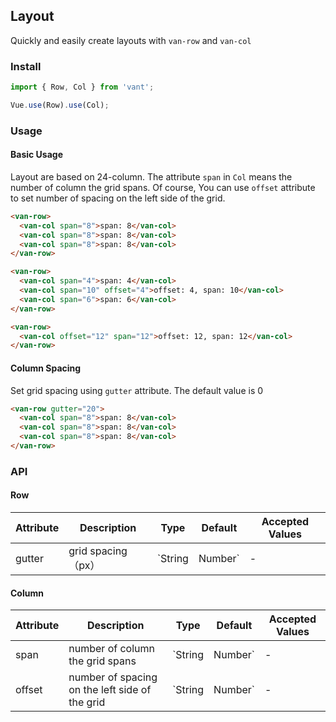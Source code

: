 ## Layout

Quickly and easily create layouts with `van-row` and `van-col`

### Install
``` javascript
import { Row, Col } from 'vant';

Vue.use(Row).use(Col);
```

### Usage

#### Basic Usage

Layout are based on 24-column. The attribute `span` in `Col` means the number of column the grid spans. Of course, You can use `offset` attribute to set number of spacing on the left side of the grid.


```html
<van-row>
  <van-col span="8">span: 8</van-col>
  <van-col span="8">span: 8</van-col>
  <van-col span="8">span: 8</van-col>
</van-row>

<van-row>
  <van-col span="4">span: 4</van-col>
  <van-col span="10" offset="4">offset: 4, span: 10</van-col>
  <van-col span="6">span: 6</van-col>
</van-row>

<van-row>
  <van-col offset="12" span="12">offset: 12, span: 12</van-col>
</van-row>
```


#### Column Spacing

Set grid spacing using `gutter` attribute. The default value is 0


```html
<van-row gutter="20">
  <van-col span="8">span: 8</van-col>
  <van-col span="8">span: 8</van-col>
  <van-col span="8">span: 8</van-col>
</van-row>
```


### API

#### Row
| Attribute | Description | Type | Default | Accepted Values |
|-----------|-----------|-----------|-------------|-------------|
| gutter | grid spacing（px） | `String | Number` | - | - |

#### Column
| Attribute | Description | Type | Default | Accepted Values |
|-----------|-----------|-----------|-------------|-------------|
| span | number of column the grid spans | `String | Number` | - | - |
| offset | number of spacing on the left side of the grid | `String | Number` | - | - |
